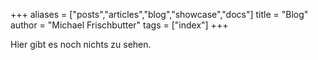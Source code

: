 +++
aliases = ["posts","articles","blog","showcase","docs"]
title = "Blog"
author = "Michael Frischbutter"
tags = ["index"]
+++

Hier gibt es noch nichts zu sehen.